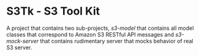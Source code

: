 # S3Tk - S3 Tool Kit

A project that contains two sub-projects, _s3-model_ that contains all model classes that correspond to Amazon S3 
RESTful API messages and _s3-mock-server_ that contains rudimentary server that mocks behavior of real S3 server.
